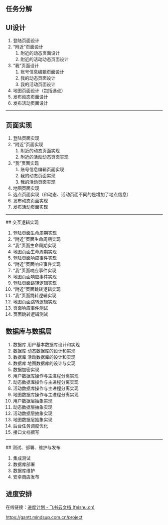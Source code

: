 ## 任务分解

## UI设计

1. 登陆页面设计
2. “附近”页面设计
   1. 附近的动态页面设计
   2. 附近的活动动态页面设计
3. “我”页面设计
   1. 账号信息编辑页面设计
   2. 我的动态页面设计
   3. 我的活动页面设计
4. 地图页面设计（包括选点）
5. 发布动态页面设计
7. 发布活动页面设计

<hr>

## 页面实现

1. 登陆页面实现
2. “附近”页面实现
   1. 附近的动态页面实现
   2. 附近的活动动态页面实现
3. “我”页面实现
   1. 账号信息编辑页面实现
   2. 我的动态页面实现
   3. 我的活动页面实现
4. 地图页面实现
5. 选点页面实现（和动态、活动页面不同的是增加了地点信息）
6. 发布动态页面实现
7. 发布活动页面实现


<hr>
## 交互逻辑实现

1. 登陆页面生命周期实现
2. “附近”页面生命周期实现
3. “我”页面生命周期实现
4. 地图页面生命周期实现
5. 登陆页面响应事件实现
6. “附近”页面响应事件实现
7. “我”页面响应事件实现
8. 地图页面响应事件实现
9. 登陆页面跳转逻辑实现
10. “附近”页面跳转逻辑实现
11. “我”页面跳转逻辑实现
12. 地图页面跳转逻辑实现
13. 页面响应事件测试
14. 页面跳转逻辑测试



## 数据库与数据层

1. 数据库 用户基本数据库设计和实现
2. 数据库 动态数据库的设计和实现
3. 数据库 活动数据库的设计和实现
4. 数据库 地图数据库的设计与实现
5. 数据加密实现
5. 用户数据库操作与主进程分离实现
5. 动态数据库操作与主进程分离实现
5. 活动数据库操作与主进程分离实现
5. 地图数据库操作与主进程分离实现
5. 用户数据层抽象实现
5. 动态数据层抽象实现
5. 活动数据层抽象实现
5. 地图数据层抽象实现
5. 后台任务调度优化
5. 接口文档撰写

<hr>
## 测试、部署、维护与发布

1. 集成测试
2. 数据库部署
3. 数据库维护
4. 安卓商店发布

## 进度安排

在线链接：[进度计划 - 飞书云文档 (feishu.cn)](https://u30hduvohf.feishu.cn/docs/doccnDALAjsfMhoiSsDfs9R32ld)

https://gantt.mindsup.com.cn/project


